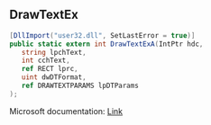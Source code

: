 ## DrawTextEx

```csharp
[DllImport("user32.dll", SetLastError = true)]
public static extern int DrawTextExA(IntPtr hdc,
   string lpchText,
   int cchText,
   ref RECT lprc,
   uint dwDTFormat,
   ref DRAWTEXTPARAMS lpDTParams
);
```

Microsoft documentation: [Link](https://docs.microsoft.com/en-us/windows/win32/api/winuser/nf-winuser-drawtextexa)
